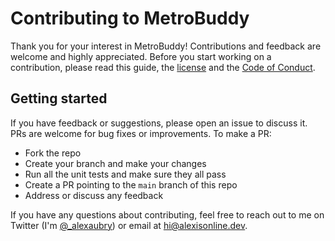 # Contributing to MetroBuddy

Thank you for your interest in MetroBuddy! Contributions and feedback are welcome and highly appreciated. Before you start working on a contribution, please read this guide, the [license](LICENSE.md) and the [Code of Conduct](CODE_OF_CONDUCT.md).

## Getting started

If you have feedback or suggestions, please open an issue to discuss it. PRs are welcome for bug fixes or improvements. To make a PR:

- Fork the repo
- Create your branch and make your changes
- Run all the unit tests and make sure they all pass
- Create a PR pointing to the `main` branch of this repo
- Address or discuss any feedback

If you have any questions about contributing, feel free to reach out to me on Twitter (I'm [@_alexaubry](https://twitter.com/_alexaubry)) or email at [hi@alexisonline.dev](mailto://hi@alexisonline.dev).